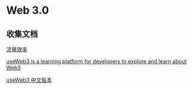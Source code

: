 # Web 3.0

## 收集文档

[流量效率](./doc/流量效率.md)

[useWeb3 is a learning platform for developers to explore and learn about Web3](https://www.useweb3.xyz/)

[useWeb3 中文版本](https://useweb3.chejj.cc)

 
 
 
 


